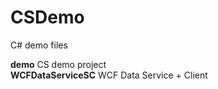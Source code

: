 # CSDemo
C# demo files

**demo** CS demo project  
**WCFDataServiceSC** WCF Data Service + Client  
